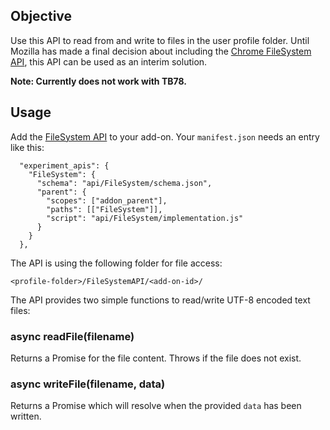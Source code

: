 ## Objective

Use this API to read from and write to files in the user profile folder. Until Mozilla has made a final decision about including the [Chrome FileSystem API](https://web.dev/file-system-access/), this API can be used as an interim solution.

**Note: Currently does not work with TB78.**

## Usage

Add the [FileSystem API](https://github.com/thunderbird/webext-support/tree/master/experiments/FileSystem) to your add-on. Your `manifest.json` needs an entry like this:

```
  "experiment_apis": {
    "FileSystem": {
      "schema": "api/FileSystem/schema.json",
      "parent": {
        "scopes": ["addon_parent"],
        "paths": [["FileSystem"]],
        "script": "api/FileSystem/implementation.js"
      }
    }
  },
```

The API is using the following folder for file access:

```
<profile-folder>/FileSystemAPI/<add-on-id>/
```

The API provides two simple functions to read/write UTF-8 encoded text files:

### async readFile(filename)

Returns a Promise for the file content. Throws if the file does not exist. 


### async writeFile(filename, data)

Returns a Promise which will resolve when the provided `data` has been written.
